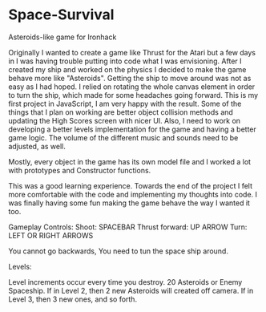 # Space-Survival
Asteroids-like game for Ironhack

Originally I wanted to create a game like Thrust for the Atari but a few days in I was having trouble putting into code what I was envisioning.  After I created my ship and worked on the physics I decided to make the game behave more like "Asteroids".  Getting the ship to move around was not as easy as I had hoped.  I relied on rotating the whole canvas element in order to turn the ship, which made for some headaches going forward.  This is my first project in JavaScript, I am very happy with the result.  Some of the things that I plan on working are better object collision methods and updating the  High Scores screen with nicer UI.  Also, I need to work on developing a better levels implementation for the game and having a better game logic. The volume of the different music and sounds need to be adjusted, as well. 

Mostly, every object in the game has its own model file and I worked a lot with prototypes and Constructor functions.  

This was a good learning experience.  Towards the end of the project I felt more comfortable with the code and implementing my thoughts into code. I was finally having some fun making the game behave the way I wanted it too.

Gameplay Controls:
Shoot:  SPACEBAR
Thrust forward:  UP ARROW
Turn:  LEFT OR RIGHT ARROWS

You cannot go backwards, You need to tun the space ship around.  

Levels:

Level increments occur every time you destroy.   20 Asteroids or Enemy Spaceship.  If in Level 2, then 2 new Asteroids will created off camera.  If in Level 3, then 3 new ones, and so forth.  


